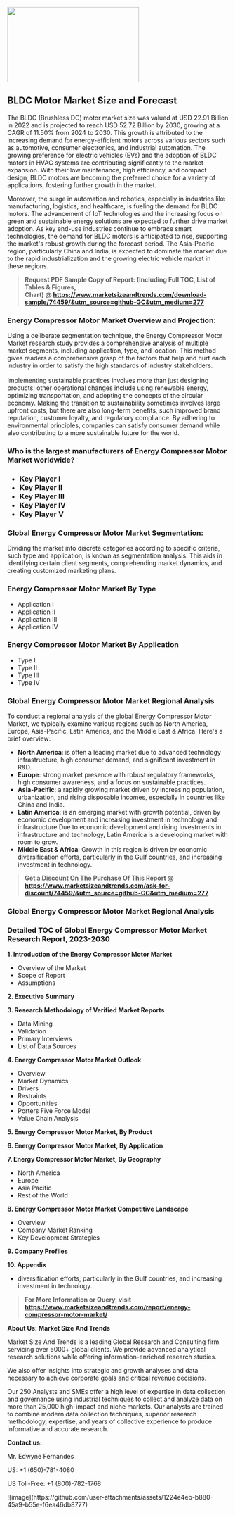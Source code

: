<p><img class="alignnone size-medium wp-image-20088" src="https://ffe5etoiles.com/wp-content/uploads/2024/12/MST1-300x171.png" alt="" width="300" height="171" /></p><h2>BLDC Motor Market Size and Forecast</h2><p>The BLDC (Brushless DC) motor market size was valued at USD 22.91 Billion in 2022 and is projected to reach USD 52.72 Billion by 2030, growing at a CAGR of 11.50% from 2024 to 2030. This growth is attributed to the increasing demand for energy-efficient motors across various sectors such as automotive, consumer electronics, and industrial automation. The growing preference for electric vehicles (EVs) and the adoption of BLDC motors in HVAC systems are contributing significantly to the market expansion. With their low maintenance, high efficiency, and compact design, BLDC motors are becoming the preferred choice for a variety of applications, fostering further growth in the market.</p><p>Moreover, the surge in automation and robotics, especially in industries like manufacturing, logistics, and healthcare, is fueling the demand for BLDC motors. The advancement of IoT technologies and the increasing focus on green and sustainable energy solutions are expected to further drive market adoption. As key end-use industries continue to embrace smart technologies, the demand for BLDC motors is anticipated to rise, supporting the market's robust growth during the forecast period. The Asia-Pacific region, particularly China and India, is expected to dominate the market due to the rapid industrialization and the growing electric vehicle market in these regions.</p></p><blockquote id="" class=""><strong>Request PDF Sample Copy of Report: (Including Full TOC, List of Tables &amp; Figures, Chart)&nbsp;@&nbsp;<strong><a href="https://www.marketsizeandtrends.com/download-sample/74459/&utm_source=github-GC&utm_medium=277" target="_blank">https://www.marketsizeandtrends.com/download-sample/74459/&utm_source=github-GC&utm_medium=277</a></strong></strong></blockquote><h3 id="" class="">Energy Compressor Motor Market&nbsp;Overview and Projection:</h3><p id="" class="">Using a deliberate segmentation technique, the Energy Compressor Motor Market research study provides a comprehensive analysis of multiple market segments, including application, type, and location. This method gives readers a comprehensive grasp of the factors that help and hurt each industry in order to satisfy the high standards of industry stakeholders. <br /> <br />Implementing sustainable practices involves more than just designing products; other operational changes include using renewable energy, optimizing transportation, and adopting the concepts of the circular economy. Making the transition to sustainability sometimes involves large upfront costs, but there are also long-term benefits, such improved brand reputation, customer loyalty, and regulatory compliance. By adhering to environmental principles, companies can satisfy consumer demand while also contributing to a more sustainable future for the world.</p><h3 id="" class="">Who is the largest manufacturers of&nbsp;Energy Compressor Motor Market worldwide?</h3><h3 class=""><p><ul><li>Key Player I </li><li> Key Player II </li><li> Key Player III </li><li> Key Player IV </li><li> Key Player V</li></ul></p></h3><h3 id="" class="">Global&nbsp;Energy Compressor Motor Market Segmentation:</h3><p id="" class="">Dividing the market into discrete categories according to specific criteria, such type and application, is known as segmentation analysis. This aids in identifying certain client segments, comprehending market dynamics, and creating customized marketing plans.</p><h3 id="" class="">Energy Compressor Motor Market&nbsp;By Type</h3><p><p><ul><li>Application I</li><li> Application II</li><li> Application III</li><li> Application IV</p></li></ul></p></p><h3 id="" class="">Energy Compressor Motor Market&nbsp;By Application</h3><p class=""><p><ul><li>Type I</li><li> Type II</li><li> Type III</li><li> Type IV</li></ul></p></p><h3 id="" class="">Global Energy Compressor Motor Market Regional Analysis</h3><p id="" class="">To conduct a regional analysis of the global Energy Compressor Motor Market, we typically examine various regions such as North America, Europe, Asia-Pacific, Latin America, and the Middle East &amp; Africa. Here's a brief overview:</p><ul><li><strong>North America</strong>: is often a leading market due to advanced technology infrastructure, high consumer demand, and significant investment in R&amp;D.</li><li><strong>Europe</strong>: strong market presence with robust regulatory frameworks, high consumer awareness, and a focus on sustainable practices.</li><li><strong>Asia-Pacific</strong>: a rapidly growing market driven by increasing population, urbanization, and rising disposable incomes, especially in countries like China and India.</li><li><strong>Latin America</strong>: is an emerging market with growth potential, driven by economic development and increasing investment in technology and infrastructure.Due to economic development and rising investments in infrastructure and technology, Latin America is a developing market with room to grow.</li><li><strong>Middle East &amp; Africa</strong>: Growth in this region is driven by economic diversification efforts, particularly in the Gulf countries, and increasing investment in technology.</li></ul><blockquote id="" class=""><strong>Get a Discount On The Purchase Of This Report @ <strong><a href="https://www.marketsizeandtrends.com/ask-for-discount/74459/&utm_source=github-GC&utm_medium=277" target="_blank">https://www.marketsizeandtrends.com/ask-for-discount/74459/&utm_source=github-GC&utm_medium=277</a></strong></strong></blockquote><h3 id="" class="">Global Energy Compressor Motor Market Regional Analysis</h3><h3 id="" class="">Detailed TOC of Global Energy Compressor Motor Market Research Report, 2023-2030</h3><p id="" class=""><strong>1. Introduction of the Energy Compressor Motor Market</strong></p><ul><li>Overview of the Market</li><li>Scope of Report</li><li>Assumptions</li></ul><p id="" class=""><strong>2. Executive Summary</strong></p><p id="" class=""><strong>3. Research Methodology of Verified Market Reports</strong></p><ul><li>Data Mining</li><li>Validation</li><li>Primary Interviews</li><li>List of Data Sources</li></ul><p id="" class=""><strong>4. Energy Compressor Motor Market Outlook</strong></p><ul><li>Overview</li><li>Market Dynamics</li><li>Drivers</li><li>Restraints</li><li>Opportunities</li><li>Porters Five Force Model</li><li>Value Chain Analysis</li></ul><p id="" class=""><strong>5. Energy Compressor Motor Market, By Product</strong></p><p id="" class=""><strong>6. Energy Compressor Motor Market, By Application</strong></p><p id="" class=""><strong>7. Energy Compressor Motor Market, By Geography</strong></p><ul><li>North America</li><li>Europe</li><li>Asia Pacific</li><li>Rest of the World</li></ul><p id="" class=""><strong>8. Energy Compressor Motor Market Competitive Landscape</strong></p><ul><li>Overview</li><li>Company Market Ranking</li><li>Key Development Strategies</li></ul><p id="" class=""><strong>9. Company Profiles</strong></p><p id="" class=""><strong>10. Appendix</strong></p><ul><li>diversification efforts, particularly in the Gulf countries, and increasing investment in technology.</li></ul><blockquote id="" class=""><strong>For More Information or Query, visit <strong><strong><a href="https://www.marketsizeandtrends.com/report/energy-compressor-motor-market/" target="_blank">https://www.marketsizeandtrends.com/report/energy-compressor-motor-market/</a></strong></strong></strong></blockquote><p id="" class=""><strong>About Us: Market Size And Trends</strong></p><p id="" class="">Market Size And Trends is a leading Global Research and Consulting firm servicing over 5000+ global clients. We provide advanced analytical research solutions while offering information-enriched research studies.</p><p id="" class="">We also offer insights into strategic and growth analyses and data necessary to achieve corporate goals and critical revenue decisions.</p><p id="" class="">Our 250 Analysts and SMEs offer a high level of expertise in data collection and governance using industrial techniques to collect and analyze data on more than 25,000 high-impact and niche markets. Our analysts are trained to combine modern data collection techniques, superior research methodology, expertise, and years of collective experience to produce informative and accurate research.</p><p id="" class=""><strong>Contact us:</strong></p><p id="" class="">Mr. Edwyne Fernandes</p><p id="" class="">US: +1 (650)-781-4080</p><p id="" class="">US Toll-Free: +1 (800)-782-1768</p>
![image](https://github.com/user-attachments/assets/1224e4eb-b880-45a9-b55e-f6ea46db8777)
